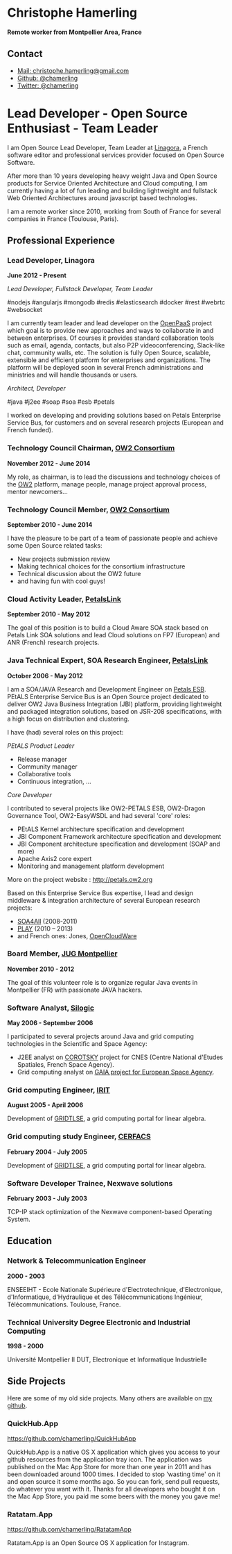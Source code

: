 # Christophe Hamerling
**Remote worker from Montpellier Area, France**

## Contact
- [Mail: christophe.hamerling@gmail.com](mailto:christophe.hamerling+resume@gmail.com)
- [Github: @chamerling](http://github.com/chamerling)
- [Twitter: @chamerling](http://twitter.com/chamerling)

# Lead Developer - Open Source Enthusiast - Team Leader

I am Open Source Lead Developer, Team Leader at [Linagora](http://linagora.com), a French software editor and professional services provider focused on Open Source Software.

After more than 10 years developing heavy weight Java and Open Source products for Service Oriented Architecture and Cloud computing, I am currently having a lot of fun leading and building lightweight and fullstack Web Oriented Architectures around javascript based technologies.

I am a remote worker since 2010, working from South of France for several companies in France (Toulouse, Paris).

## Professional Experience

### Lead Developer, Linagora
**June 2012 - Present**

*Lead Developer, Fullstack Developer, Team Leader*

\#nodejs #angularjs #mongodb #redis #elasticsearch #docker #rest #webrtc #websocket

I am currently team leader and lead developer on the [OpenPaaS](https://open-paas.org) project which goal is to provide new approaches and ways to collaborate in and between enterprises. Of courses it provides standard collaboration tools such as email, agenda, contacts, but also P2P videoconferencing, Slack-like chat, community walls, etc.
The solution is fully Open Source, scalable, extensible and efficient platform for enterprises and organizations. The platform will be deployed soon in several French administrations and ministries and will handle thousands or users.

*Architect, Developer*

\#java #j2ee #soap #soa #esb #petals

I worked on developing and providing solutions based on Petals Enterprise Service Bus, for customers and on several research projects (European and French funded).

### Technology Council Chairman, [OW2 Consortium](http://ow2.org)
**November 2012 - June 2014**

My role, as chairman, is to lead the discussions and technology choices of the [OW2](http://ow2.org) platform, manage people, manage project approval process, mentor newcomers…

### Technology Council Member, [OW2 Consortium](http://ow2.org)
**September 2010 - June 2014**

I have the pleasure to be part of a team of passionate people and achieve some Open Source related tasks:

- New projects submission review
- Making technical choices for the consortium infrastructure
- Technical discussion about the OW2 future
- and having fun with cool guys!

### Cloud Activity Leader, [PetalsLink](http://www.petalslink.com/en)
**September 2010 - May 2012**

The goal of this position is to build a Cloud Aware SOA stack based on Petals Link SOA solutions and lead Cloud solutions on FP7 (European) and ANR (French) research projects.

### Java Technical Expert, SOA Research Engineer, [PetalsLink](http://www.petalslink.com/en)
**October 2006 - May 2012**

I am a SOA/JAVA Research and Development Engineer on [Petals ESB](http://petals.ow2.org). PEtALS Enterprise Service Bus is an Open Source project dedicated to deliver OW2 Java Business Integration (JBI) platform, providing lightweight and packaged integration solutions, based on JSR-208 specifications, with a high focus on distribution and clustering.

I have (had) several roles on this project:

*PEtALS Product Leader*

- Release manager
- Community manager
- Collaborative tools
- Continuous integration, ...

*Core Developer*

I contributed to several projects like OW2-PETALS ESB, OW2-Dragon Governance Tool, OW2-EasyWSDL and had several 'core' roles:

- PEtALS Kernel architecture specification and development
- JBI Component Framework architecture specification and development
- JBI Component architecture specification and development (SOAP and more)
- Apache Axis2 core expert
- Monitoring and management platform development

More on the project website : http://petals.ow2.org

Based on this Enterprise Service Bus expertise, I lead and design middleware & integration architecture of several European research projects:

- [SOA4All](http://projects.kmi.open.ac.uk/soa4all/) (2008-2011)
- [PLAY](http://www.play-project.eu/) (2010 – 2013)
- and French ones: Jones, [OpenCloudWare](http://www.opencloudware.org/)

### Board Member, [JUG Montpellier](http://jug-montpellier.org)
**November 2010 - 2012**

The goal of this volunteer role is to organize regular Java events in Montpellier (FR) with passionate JAVA hackers.

### Software Analyst, [Silogic](https://www.akka-technologies.com/)
**May 2006 - September 2006**

I participated to several projects around Java and grid computing technologies in the Scientific and Space Agency:

- J2EE analyst on [COROTSKY](https://corot.cnes.fr/en/COROT/A_corotsky.htm) project for CNES (Centre National d'Etudes Spatiales, French Space Agency).
- Grid computing analyst on [GAIA project for European Space Agency](http://sci.esa.int/gaia/).

### Grid computing Engineer, [IRIT](https://www.irit.fr/)
**August 2005 - April 2006**

Development of [GRIDTLSE](http://gridtlse.org), a grid computing portal for linear algebra.

### Grid computing study Engineer, [CERFACS](http://cerfacs.fr/)
**February 2004 - July 2005**

Development of [GRIDTLSE](http://gridtlse.org), a grid computing portal for linear algebra.

### Software Developer Trainee, Nexwave solutions
**February 2003 - July 2003**

TCP-IP stack optimization of the Nexwave component-based Operating System.

## Education

### Network & Telecommunication Engineer
**2000 - 2003**

ENSEEIHT - Ecole Nationale Supérieure d'Electrotechnique, d'Electronique, d'Informatique, d'Hydraulique et des Télécommunications Ingénieur, Télécommunications. Toulouse, France.

### Technical University Degree Electronic and Industrial Computing
**1998 - 2000**

Université Montpellier II DUT, Electronique et Informatique Industrielle

## Side Projects

Here are some of my old side projects. Many others are available on [my github](http://github.com/chamerling).

### QuickHub.App
https://github.com/chamerling/QuickHubApp

QuickHub.App is a native OS X application which gives you access to your github resources from the application tray icon.
The application was published on the Mac App Store for more than one year in 2011 and has been downloaded around 1000 times. I decided to stop 'wasting time' on it and open source it some months ago. So you can fork, send pull requests, do whatever you want with it.
Thanks for all developers who bought it on the Mac App Store, you paid me some beers with the money you gave me!

### Ratatam.App
https://github.com/chamerling/RatatamApp

Ratatam.App is an Open Source OS X application for Instagram.
